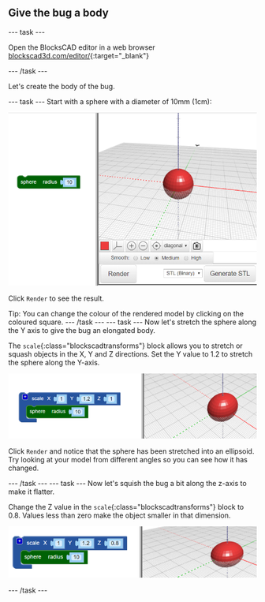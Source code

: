 ## Give the bug a body

--- task ---

Open the BlocksCAD editor in a web browser [blockscad3d.com/editor/](https://www.blockscad3d.com/editor/){:target="_blank"}

--- /task ---

Let's create the body of the bug. 

--- task ---
Start with a sphere with a diameter of 10mm (1cm):

![screenshot](images/bug-body-sphere.png)

Click `Render` to see the result. 

Tip: You can change the colour of the rendered model by clicking on the coloured square.
--- /task ---
--- task ---
Now let's stretch the sphere along the Y axis to give the bug an elongated body. 

The `scale`{:class="blockscadtransforms"} block allows you to stretch or squash objects in the X, Y and Z directions. Set the Y value to 1.2 to stretch the sphere along the Y-axis. 

![screenshot](images/bug-body-y.png)

Click `Render` and notice that the sphere has been stretched into an ellipsoid. Try looking at your model from different angles so you can see how it has changed. 

--- /task ---
--- task ---
Now let's squish the bug a bit along the z-axis to make it flatter. 

Change the Z value in the `scale`{:class="blockscadtransforms"} block to 0.8. Values less than zero make the object smaller in that dimension.

![screenshot](images/bug-body-z.png)

--- /task ---




